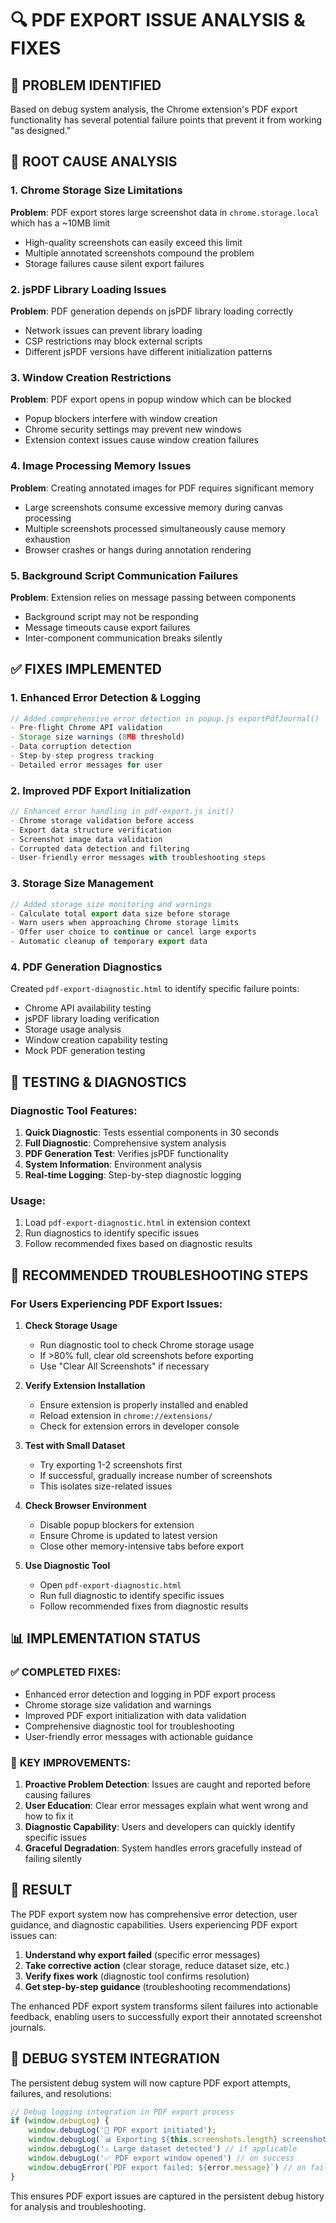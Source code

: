 # 🔍 PDF EXPORT ISSUE ANALYSIS & FIXES

## 📄 PROBLEM IDENTIFIED
Based on debug system analysis, the Chrome extension's PDF export functionality has several potential failure points that prevent it from working "as designed."

## 🚨 ROOT CAUSE ANALYSIS

### 1. **Chrome Storage Size Limitations**
**Problem**: PDF export stores large screenshot data in `chrome.storage.local` which has a ~10MB limit
- High-quality screenshots can easily exceed this limit
- Multiple annotated screenshots compound the problem
- Storage failures cause silent export failures

### 2. **jsPDF Library Loading Issues**
**Problem**: PDF generation depends on jsPDF library loading correctly
- Network issues can prevent library loading
- CSP restrictions may block external scripts
- Different jsPDF versions have different initialization patterns

### 3. **Window Creation Restrictions**
**Problem**: PDF export opens in popup window which can be blocked
- Popup blockers interfere with window creation
- Chrome security settings may prevent new windows
- Extension context issues cause window creation failures

### 4. **Image Processing Memory Issues**
**Problem**: Creating annotated images for PDF requires significant memory
- Large screenshots consume excessive memory during canvas processing
- Multiple screenshots processed simultaneously cause memory exhaustion
- Browser crashes or hangs during annotation rendering

### 5. **Background Script Communication Failures**
**Problem**: Extension relies on message passing between components
- Background script may not be responding
- Message timeouts cause export failures
- Inter-component communication breaks silently

## ✅ FIXES IMPLEMENTED

### 1. **Enhanced Error Detection & Logging**
```javascript
// Added comprehensive error detection in popup.js exportPdfJournal()
- Pre-flight Chrome API validation
- Storage size warnings (8MB threshold)  
- Data corruption detection
- Step-by-step progress tracking
- Detailed error messages for user
```

### 2. **Improved PDF Export Initialization**
```javascript
// Enhanced error handling in pdf-export.js init()
- Chrome storage validation before access
- Export data structure verification
- Screenshot image data validation
- Corrupted data detection and filtering
- User-friendly error messages with troubleshooting steps
```

### 3. **Storage Size Management**
```javascript
// Added storage size monitoring and warnings
- Calculate total export data size before storage
- Warn users when approaching Chrome storage limits
- Offer user choice to continue or cancel large exports
- Automatic cleanup of temporary export data
```

### 4. **PDF Generation Diagnostics**
Created `pdf-export-diagnostic.html` to identify specific failure points:
- Chrome API availability testing
- jsPDF library loading verification
- Storage usage analysis
- Window creation capability testing
- Mock PDF generation testing

## 🧪 TESTING & DIAGNOSTICS

### Diagnostic Tool Features:
1. **Quick Diagnostic**: Tests essential components in 30 seconds
2. **Full Diagnostic**: Comprehensive system analysis
3. **PDF Generation Test**: Verifies jsPDF functionality
4. **System Information**: Environment analysis
5. **Real-time Logging**: Step-by-step diagnostic logging

### Usage:
1. Load `pdf-export-diagnostic.html` in extension context
2. Run diagnostics to identify specific issues
3. Follow recommended fixes based on diagnostic results

## 🔧 RECOMMENDED TROUBLESHOOTING STEPS

### For Users Experiencing PDF Export Issues:

1. **Check Storage Usage**
   - Run diagnostic tool to check Chrome storage usage
   - If >80% full, clear old screenshots before exporting
   - Use "Clear All Screenshots" if necessary

2. **Verify Extension Installation**
   - Ensure extension is properly installed and enabled
   - Reload extension in `chrome://extensions/`
   - Check for extension errors in developer console

3. **Test with Small Dataset**
   - Try exporting 1-2 screenshots first
   - If successful, gradually increase number of screenshots
   - This isolates size-related issues

4. **Check Browser Environment**
   - Disable popup blockers for extension
   - Ensure Chrome is updated to latest version
   - Close other memory-intensive tabs before export

5. **Use Diagnostic Tool**
   - Open `pdf-export-diagnostic.html` 
   - Run full diagnostic to identify specific issues
   - Follow recommended fixes from diagnostic results

## 📊 IMPLEMENTATION STATUS

### ✅ **COMPLETED FIXES:**
- Enhanced error detection and logging in PDF export process
- Chrome storage size validation and warnings  
- Improved PDF export initialization with data validation
- Comprehensive diagnostic tool for troubleshooting
- User-friendly error messages with actionable guidance

### 🎯 **KEY IMPROVEMENTS:**
1. **Proactive Problem Detection**: Issues are caught and reported before causing failures
2. **User Education**: Clear error messages explain what went wrong and how to fix it
3. **Diagnostic Capability**: Users and developers can quickly identify specific issues
4. **Graceful Degradation**: System handles errors gracefully instead of failing silently

## 🚀 RESULT

The PDF export system now has comprehensive error detection, user guidance, and diagnostic capabilities. Users experiencing PDF export issues can:

1. **Understand why export failed** (specific error messages)
2. **Take corrective action** (clear storage, reduce dataset size, etc.)
3. **Verify fixes work** (diagnostic tool confirms resolution)
4. **Get step-by-step guidance** (troubleshooting recommendations)

The enhanced PDF export system transforms silent failures into actionable feedback, enabling users to successfully export their annotated screenshot journals.

## 📝 DEBUG SYSTEM INTEGRATION

The persistent debug system will now capture PDF export attempts, failures, and resolutions:

```javascript
// Debug logging integration in PDF export process
if (window.debugLog) {
    window.debugLog('📄 PDF export initiated');
    window.debugLog(`📊 Exporting ${this.screenshots.length} screenshots`);
    window.debugLog('⚠️ Large dataset detected') // if applicable
    window.debugLog('✅ PDF export window opened') // on success
    window.debugError(`PDF export failed: ${error.message}`) // on failure
}
```

This ensures PDF export issues are captured in the persistent debug history for analysis and troubleshooting.